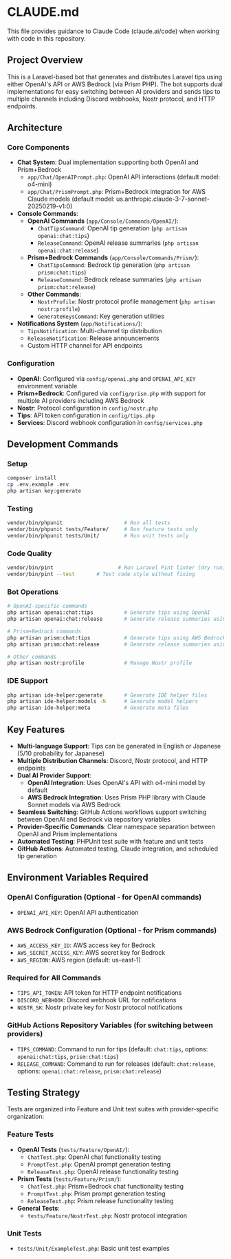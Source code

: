 # CLAUDE.md

This file provides guidance to Claude Code (claude.ai/code) when working with code in this repository.

## Project Overview

This is a Laravel-based bot that generates and distributes Laravel tips using either OpenAI's API or AWS Bedrock (via Prism PHP). The bot supports dual implementations for easy switching between AI providers and sends tips to multiple channels including Discord webhooks, Nostr protocol, and HTTP endpoints.

## Architecture

### Core Components

- **Chat System**: Dual implementation supporting both OpenAI and Prism+Bedrock
  - `app/Chat/OpenAIPrompt.php`: OpenAI API interactions (default model: o4-mini)
  - `app/Chat/PrismPrompt.php`: Prism+Bedrock integration for AWS Claude models (default model: us.anthropic.claude-3-7-sonnet-20250219-v1:0)
- **Console Commands**: 
  - **OpenAI Commands** (`app/Console/Commands/OpenAI/`):
    - `ChatTipsCommand`: OpenAI tip generation (`php artisan openai:chat:tips`)
    - `ReleaseCommand`: OpenAI release summaries (`php artisan openai:chat:release`)
  - **Prism+Bedrock Commands** (`app/Console/Commands/Prism/`):
    - `ChatTipsCommand`: Bedrock tip generation (`php artisan prism:chat:tips`)
    - `ReleaseCommand`: Bedrock release summaries (`php artisan prism:chat:release`)
  - **Other Commands**:
    - `NostrProfile`: Nostr protocol profile management (`php artisan nostr:profile`)
    - `GenerateKeysCommand`: Key generation utilities
- **Notifications System** (`app/Notifications/`):
  - `TipsNotification`: Multi-channel tip distribution
  - `ReleaseNotification`: Release announcements
  - Custom HTTP channel for API endpoints

### Configuration

- **OpenAI**: Configured via `config/openai.php` and `OPENAI_API_KEY` environment variable
- **Prism+Bedrock**: Configured via `config/prism.php` with support for multiple AI providers including AWS Bedrock
- **Nostr**: Protocol configuration in `config/nostr.php`
- **Tips**: API token configuration in `config/tips.php`
- **Services**: Discord webhook configuration in `config/services.php`

## Development Commands

### Setup
```bash
composer install
cp .env.example .env
php artisan key:generate
```

### Testing
```bash
vendor/bin/phpunit                    # Run all tests
vendor/bin/phpunit tests/Feature/     # Run feature tests only
vendor/bin/phpunit tests/Unit/        # Run unit tests only
```

### Code Quality
```bash
vendor/bin/pint                     # Run Laravel Pint linter (dry run)
vendor/bin/pint --test       # Test code style without fixing
```

### Bot Operations
```bash
# OpenAI-specific commands
php artisan openai:chat:tips          # Generate tips using OpenAI
php artisan openai:chat:release       # Generate release summaries using OpenAI

# Prism+Bedrock commands  
php artisan prism:chat:tips           # Generate tips using AWS Bedrock via Prism
php artisan prism:chat:release        # Generate release summaries using AWS Bedrock via Prism

# Other commands
php artisan nostr:profile             # Manage Nostr profile
```

### IDE Support
```bash
php artisan ide-helper:generate       # Generate IDE helper files
php artisan ide-helper:models -N      # Generate model helpers
php artisan ide-helper:meta           # Generate meta files
```

## Key Features

- **Multi-language Support**: Tips can be generated in English or Japanese (5/10 probability for Japanese)
- **Multiple Distribution Channels**: Discord, Nostr protocol, and HTTP endpoints
- **Dual AI Provider Support**: 
  - **OpenAI Integration**: Uses OpenAI's API with o4-mini model by default
  - **AWS Bedrock Integration**: Uses Prism PHP library with Claude Sonnet models via AWS Bedrock
- **Seamless Switching**: GitHub Actions workflows support switching between OpenAI and Bedrock via repository variables
- **Provider-Specific Commands**: Clear namespace separation between OpenAI and Prism implementations
- **Automated Testing**: PHPUnit test suite with feature and unit tests
- **GitHub Actions**: Automated testing, Claude integration, and scheduled tip generation

## Environment Variables Required

### OpenAI Configuration (Optional - for OpenAI commands)
- `OPENAI_API_KEY`: OpenAI API authentication

### AWS Bedrock Configuration (Optional - for Prism commands)
- `AWS_ACCESS_KEY_ID`: AWS access key for Bedrock
- `AWS_SECRET_ACCESS_KEY`: AWS secret key for Bedrock  
- `AWS_REGION`: AWS region (default: us-east-1)

### Required for All Commands
- `TIPS_API_TOKEN`: API token for HTTP endpoint notifications
- `DISCORD_WEBHOOK`: Discord webhook URL for notifications
- `NOSTR_SK`: Nostr private key for Nostr protocol notifications

### GitHub Actions Repository Variables (for switching between providers)
- `TIPS_COMMAND`: Command to run for tips (default: `chat:tips`, options: `openai:chat:tips`, `prism:chat:tips`)
- `RELEASE_COMMAND`: Command to run for releases (default: `chat:release`, options: `openai:chat:release`, `prism:chat:release`)

## Testing Strategy

Tests are organized into Feature and Unit test suites with provider-specific organization:

### Feature Tests
- **OpenAI Tests** (`tests/Feature/OpenAI/`):
  - `ChatTest.php`: OpenAI chat functionality testing
  - `PromptTest.php`: OpenAI prompt generation testing  
  - `ReleaseTest.php`: OpenAI release functionality testing
- **Prism Tests** (`tests/Feature/Prism/`):
  - `ChatTest.php`: Prism+Bedrock chat functionality testing
  - `PromptTest.php`: Prism prompt generation testing
  - `ReleaseTest.php`: Prism release functionality testing
- **General Tests**:
  - `tests/Feature/NostrTest.php`: Nostr protocol integration

### Unit Tests
- `tests/Unit/ExampleTest.php`: Basic unit test examples
